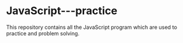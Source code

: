 # JavaScript---practice
This repository contains all the JavaScript program which are used to practice and problem solving.
